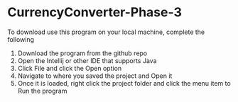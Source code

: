 # CurrencyConverter-Phase-3

To download use this program on your local machine, complete the following

1. Download the program from the github repo
2. Open the Intellij or other IDE that supports Java
3. Click File and click the Open option
4. Navigate to where you saved the project and Open it
5. Once it is loaded, right click the project folder and click the menu item to Run the program
